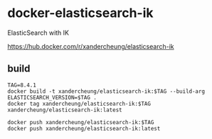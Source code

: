 # docker-elasticsearch-ik
ElasticSearch with IK

https://hub.docker.com/r/xandercheung/elasticsearch-ik

## build
    
```shell
TAG=8.4.1
docker build -t xandercheung/elasticsearch-ik:$TAG --build-arg ELASTICSEARCH_VERSION=$TAG .
docker tag xandercheung/elasticsearch-ik:$TAG xandercheung/elasticsearch-ik:latest

docker push xandercheung/elasticsearch-ik:$TAG
docker push xandercheung/elasticsearch-ik:latest
```
